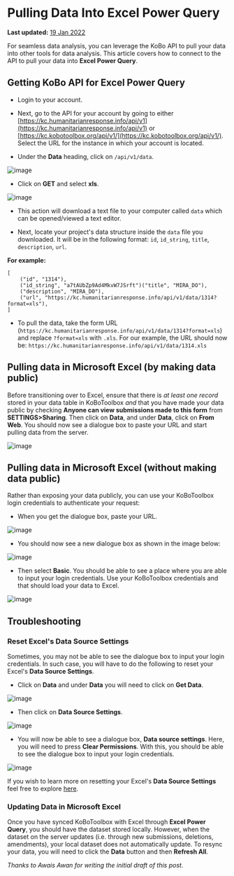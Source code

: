# Pulling Data Into Excel Power Query
**Last updated:** <a href="https://github.com/kobotoolbox/docs/blob/5c33bf8fbd4550f031cd19567502861063b1d88b/source/pulling_data_into_excelquery.md" class="reference">19 Jan 2022</a>

For seamless data analysis, you can leverage the KoBo API to pull your data into other tools for data analysis. This article covers how to connect to the API to pull your data into __Excel Power Query__.

## Getting KoBo API for Excel Power Query

* Login to your account.

* Next, go to the API for your account by going to either [https://kc.humanitarianresponse.info/api/v1](https://kc.humanitarianresponse.info/api/v1) or [https://kc.kobotoolbox.org/api/v1/](https://kc.kobotoolbox.org/api/v1/). Select the URL for the instance in which your account is located.

* Under the __Data__ heading, click on `/api/v1/data`.

![image](/images/pulling_data_excelquery/api_json.jpg)

* Click on __GET__ and select __xls__.

![image](/images/pulling_data_excelquery/api_datalist.jpg)

* This action will download a text file to your computer called `data` which can be opened/viewed a text editor.

* Next, locate your project's data structure inside the `data` file you downloaded. It will be in the following format: `id`, `id_string`, `title`, `description`, `url`.

__For example:__

```
[
    ("id", "1314"),
    ("id_string", "a7tAUbZp9Ad4MkvW7JSrft")("title", "MIRA_DO"),
    ("description", "MIRA_DO"),
    ("url", "https://kc.humanitarianresponse.info/api/v1/data/1314?format=xls"),
]
```

* To pull the data, take the form URL (`https://kc.humanitarianresponse.info/api/v1/data/1314?format=xls`) and replace `?format=xls` with `.xls`. For our example, the URL should now be: `https://kc.humanitarianresponse.info/api/v1/data/1314.xls`

## Pulling data in Microsoft Excel (by making data public)

Before transitioning over to Excel, ensure that there is _at least one record_ stored in your data table in KoBoToolbox _and_ that you have made your data public by checking __Anyone can view submissions made to this form__ from __SETTINGS>Sharing__. Then click on __Data__, and under __Data__, click on __From Web__. You should now see a dialogue box to paste your URL and start pulling data from the server.

![image](/images/pulling_data_excelquery/excel_updated.png)

## Pulling data in Microsoft Excel (without making data public)

Rather than exposing your data publicly, you can use your KoBoToolbox login credentials to authenticate your request:

* When you get the dialogue box, paste your URL.

![image](/images/pulling_data_excelquery/url.png)

* You should now see a new dialogue box as shown in the image below:

![image](/images/pulling_data_excelquery/basic_authentication.png)

* Then select __Basic__. You should be able to see a place where you are able to input your login credentials. Use your KoBoToolbox credentials and that should load your data to Excel.

![image](/images/pulling_data_excelquery/login_credentials.png)

## Troubleshooting

### Reset Excel's Data Source Settings

Sometimes, you may not be able to see the dialogue box to input your login credentials. In such case, you will have to do the following to reset your Excel's __Data Source Settings__.

* Click on __Data__ and under __Data__ you will need to click on __Get Data__.

![image](/images/pulling_data_excelquery/home.png)

* Then click on __Data Source Settings__.

![image](/images/pulling_data_excelquery/home_next.png)

* You will now be able to see a dialogue box, __Data source settings__. Here, you will need to press __Clear Permissions__. With this, you should be able to see the dialogue box to input your login credentials.

![image](/images/pulling_data_excelquery/data_source_settings.png)

If you wish to learn more on resetting your Excel's __Data Source Settings__ feel free to explore [here](https://docs.microsoft.com/en-us/power-query/connectorauthentication).

### Updating Data in Microsoft Excel

Once you have synced KoBoToolbox with Excel through __Excel Power Query__, you should have the dataset stored locally. However, when the dataset on the server updates (i.e. through new submissions, deletions, amendments), your local dataset does not automatically update. To resync your data, you will need to click the __Data__ button and then __Refresh All__.

_Thanks to Awais Awan for writing the initial draft of this post._
